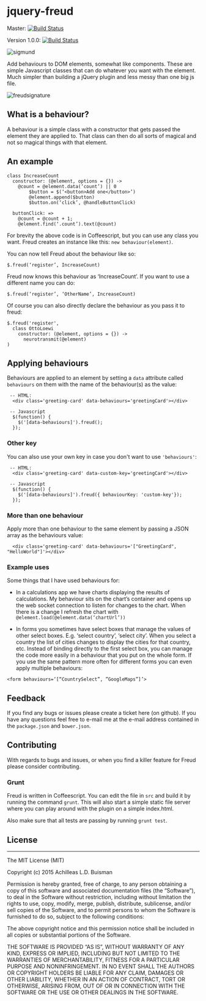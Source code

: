 # jquery-freud

Master: [![Build Status](https://travis-ci.org/abuisman/jquery-freud.svg?branch=master)](https://travis-ci.org/abuisman/jquery-freud)

Version 1.0.0: [![Build Status](https://travis-ci.org/abuisman/jquery-freud.svg?branch=1.0.0)](https://travis-ci.org/abuisman/jquery-freud)

![sigmund](https://cloud.githubusercontent.com/assets/27729/9395534/56b81cd0-478f-11e5-9543-7d0afaa5a855.jpg)

Add behaviours to DOM elements, somewhat like components. These are simple Javascript classes that can do whatever you want with the element. Much simpler than building a jQuery plugin and less messy than one big js file.

![freudsignature](https://cloud.githubusercontent.com/assets/27729/9395535/56b9558c-478f-11e5-8994-788cbffadfe5.png)

## What is a behaviour?

A behaviour is a simple class with a constructor that gets passed the element they are applied to. That class can then do all sorts of magical and not so magical things with that element.

## An example

````
class IncreaseCount
  constructor: (@element, options = {}) ->
    @count = @element.data(‘count’) || 0
		$button = $(‘<button>Add one</button>’)
		@element.append($button)
		$button.on(‘click’, @handleButtonClick)

  buttonClick: =>
    @count = @count + 1;
    @element.find(‘.count’).text(@count)
````

For brevity the above code is in Coffeescript, but you can use any class you want. Freud creates an instance like this: `new behaviour(element)`.

You can now tell Freud about the behaviour like so:

`$.freud(‘register’, IncreaseCount)`

Freud now knows this behaviour as ‘IncreaseCount’. If you want to use a different name you can do:

`$.freud(‘register’, ‘OtherName’, IncreaseCount)`

Of course you can also directly declare the behaviour as you pass it to freud:

````
$.freud('register',
  class OttoLoewi
    constructor: (@element, options = {}) ->
      neurotransmit(@element)
)
````

## Applying behaviours

Behaviours are applied to an element by setting a `data` attribute called `behaviours` on them with the name of the behaviour(s) as the value:

````
 -- HTML:
  <div class='greeting-card' data-behaviours='greetingCard'></div>

 -- Javascript
  $(function() {
    $('[data-behaviours]').freud();
  });
````
### Other key

You can also use your own key in case you don't want to use `'behaviours'`:

````
 -- HTML:
  <div class='greeting-card' data-custom-key='greetingCard'></div>

 -- Javascript
  $(function() {
    $('[data-behaviours]').freud({ behaviourKey: 'custom-key'});
  });
````

### More than one behaviour

Apply more than one behaviour to the same element by passing a JSON array as the behaviours value:

````
  <div class='greeting-card' data-behaviours='["GreetingCard", "HelloWorld"]'></div>
````

### Example uses

Some things that I have used behaviours for:

- In a calculations app we have charts displaying the results of calculations. My behaviour sits on the chart’s container and opens up the web socket connection to listen for changes to the chart. When there is a change I refresh the chart with `@element.load(@element.data(‘chartUrl’))`

- In forms you sometimes have select boxes that manage the values of other select boxes. E.g. ‘select country’, ‘select city’. When you select a country the list of cities changes to display the cities for that country, etc. Instead of binding directly to the first select box, you can manage the code more easily in a behaviour that you put on the whole form. If you use the same pattern more often for different forms you can even apply multiple behaviours:

`<form behaviours=‘[“CountrySelect”, ”GoogleMaps”]’>`

## Feedback

If you find any bugs or issues please create a ticket here (on github). If you have any questions feel free to e-mail me at the e-mail address contained in the `package.json` and `bower.json`.

## Contributing

With regards to bugs and issues, or when you find a killer feature for Freud please consider contributing.

### Grunt

Freud is written in Coffeescript. You can edit the file in `src` and build it by running the command `grunt`. This will also start a simple static file server where you can play around with the plugin on a simple index.html.

Also make sure that all tests are passing by running `grunt test`.

## License

--------------

The MIT License (MIT)

Copyright (c) 2015 Achilleas L.D. Buisman

Permission is hereby granted, free of charge, to any person obtaining a copy
of this software and associated documentation files (the “Software”), to deal
in the Software without restriction, including without limitation the rights
to use, copy, modify, merge, publish, distribute, sublicense, and/or sell
copies of the Software, and to permit persons to whom the Software is
furnished to do so, subject to the following conditions:

The above copyright notice and this permission notice shall be included in all
copies or substantial portions of the Software.

THE SOFTWARE IS PROVIDED “AS IS”, WITHOUT WARRANTY OF ANY KIND, EXPRESS OR
IMPLIED, INCLUDING BUT NOT LIMITED TO THE WARRANTIES OF MERCHANTABILITY,
FITNESS FOR A PARTICULAR PURPOSE AND NONINFRINGEMENT. IN NO EVENT SHALL THE
AUTHORS OR COPYRIGHT HOLDERS BE LIABLE FOR ANY CLAIM, DAMAGES OR OTHER
LIABILITY, WHETHER IN AN ACTION OF CONTRACT, TORT OR OTHERWISE, ARISING FROM,
OUT OF OR IN CONNECTION WITH THE SOFTWARE OR THE USE OR OTHER DEALINGS IN THE
SOFTWARE.
